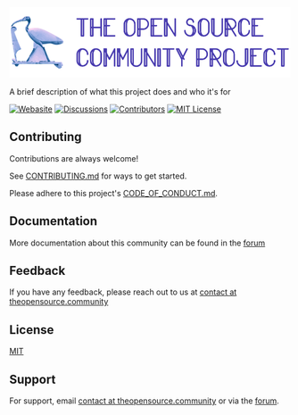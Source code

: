 
![Logo](/src/assets/images/logo.png?raw=true)

A brief description of what this project does and who it's for

[![Webasite](https://img.shields.io/website?url=http%3A%2F%2Ftheopensource.community%2F
)](https://img.shields.io/website?url=http%3A%2F%2Ftheopensource.community%2F
)
[![Discussions](https://img.shields.io/github/discussions/theopensource-community/website
)](https://img.shields.io/github/discussions/theopensource-community/website)
[![Contributors](https://img.shields.io/github/contributors/theopensource-community/website
)](https://img.shields.io/github/contributors/theopensource-community/website)
[![MIT License](https://img.shields.io/badge/License-MIT-green.svg)](https://choosealicense.com/licenses/mit/)

## Contributing

Contributions are always welcome!

See [CONTRIBUTING.md](CONTRIBUTING.md) for ways to get started.

Please adhere to this project's [CODE_OF_CONDUCT.md](CODE_OF_CONDUCT.md).


## Documentation

More documentation about this community can be found in the [forum](/discussions/categories/general/)


## Feedback

If you have any feedback, please reach out to us at <a href="mailto:contact@theopensource.community">contact at theopensource.community</a>


## License

[MIT](https://choosealicense.com/licenses/mit/)


## Support

For support, email <a href="mailto:contact@theopensource.community">contact at theopensource.community</a> or via the [forum](/discussions/categories/general).


